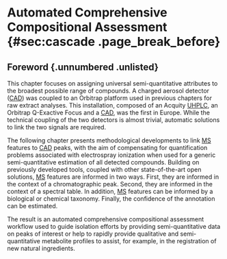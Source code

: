 # Automated Comprehensive Compositional Assessment {#sec:cascade .page_break_before}

## Foreword {.unnumbered .unlisted}

This chapter focuses on assigning universal semi-quantitative attributes to the broadest possible range of compounds.
A charged aerosol detector ([CAD](#cad)) was coupled to an Orbitrap platform used in previous chapters for raw extract analyses.
This installation, composed of an Acquity [UHPLC](#uhplc), an Orbitrap Q-Exactive Focus and a [CAD](#cad), was the first in Europe.
While the technical coupling of the two detectors is almost trivial, automatic solutions to link the two signals are required.

The following chapter presents methodological developments to link [MS](#ms) features to [CAD](#cad) peaks, with the aim of compensating for quantification problems associated with electrospray ionization when used for a generic semi-quantitative estimation of all detected compounds.
Building on previously developed tools, coupled with other state-of-the-art open solutions, 
[MS](#ms) features are informed in two ways.
First, they are informed in the context of a chromatographic peak.
Second, they are informed in the context of a spectral table.
In addition, [MS](#ms) features can be informed by a biological or chemical taxonomy.
Finally, the confidence of the annotation can be estimated.

The result is an automated comprehensive compositional assessment workflow used to guide isolation efforts by providing semi-quantitative data on peaks of interest or help to rapidly provide qualitative and semi-quantitative metabolite profiles to assist, for example, in the registration of new natural ingredients.

<!-- \newpage -->